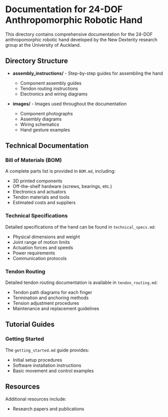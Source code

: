 ﻿# Documentation for 24-DOF Anthropomorphic Robotic Hand

This directory contains comprehensive documentation for the 24-DOF anthropomorphic robotic hand developed by the New Dexterity research group at the University of Auckland.

## Directory Structure

- **assembly_instructions/** - Step-by-step guides for assembling the hand
  - Component assembly guides
  - Tendon routing instructions
  - Electronics and wiring diagrams
  
- **images/** - Images used throughout the documentation
  - Component photographs
  - Assembly diagrams
  - Wiring schematics
  - Hand gesture examples

## Technical Documentation

### Bill of Materials (BOM)

A complete parts list is provided in `BOM.md`, including:
- 3D printed components
- Off-the-shelf hardware (screws, bearings, etc.)
- Electronics and actuators
- Tendon materials and tools
- Estimated costs and suppliers

### Technical Specifications

Detailed specifications of the hand can be found in `technical_specs.md`:
- Physical dimensions and weight
- Joint range of motion limits
- Actuation forces and speeds
- Power requirements
- Communication protocols

### Tendon Routing

Detailed tendon routing documentation is available in `tendon_routing.md`:
- Tendon path diagrams for each finger
- Termination and anchoring methods
- Tension adjustment procedures
- Maintenance and replacement guidelines

## Tutorial Guides

### Getting Started

The `getting_started.md` guide provides:
- Initial setup procedures
- Software installation instructions
- Basic movement and control examples
<!-- - Troubleshooting common issues -->

<!-- ### Advanced Usage

Advanced usage documentation covers:
- Calibration procedures
- Creating custom gestures and motions
- Integrating with external systems
- Sensor integration options -->

## Resources

Additional resources include:
- Research papers and publications
<!-- - Video demonstrations (links)
- 3D printing recommendations
- Maintenance and care instructions -->

<!-- ## Contribution Guidelines

Guidelines for contributing to the documentation are provided in `CONTRIBUTING.md`. -->
